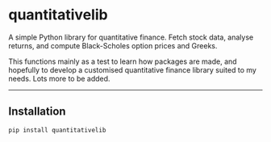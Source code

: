 # quantitativelib

A simple Python library for quantitative finance.
Fetch stock data, analyse returns, and compute Black-Scholes option prices and Greeks.

This functions mainly as a test to learn how packages are made, and hopefully to develop a customised quantitative finance library suited to my needs. Lots more to be added.

---

## Installation

```bash
pip install quantitativelib
